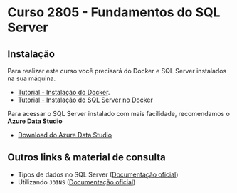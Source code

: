 # Curso 2805 - Fundamentos do SQL Server

## Instalação
Para realizar este curso você precisará do Docker e SQL Server instalados na sua máquina.

* [Tutorial - Instalação do Docker](https://balta.io/blog/docker-instalacao-configuracao-e-primeiros-passos?utm_source=github&utm_medium=2805-repo&utm_campaign=readme).
* [Tutorial - Instalação do SQL Server no Docker](https://balta.io/blog/sql-server-docker?utm_source=github&utm_medium=2805-repo&utm_campaign=readme)

Para acessar o SQL Server instalado com mais facilidade, recomendamos o **Azure Data Studio**
* [Download do Azure Data Studio](https://docs.microsoft.com/pt-br/sql/azure-data-studio/download-azure-data-studio?view=sql-server-ver15)

## Outros links & material de consulta
* Tipos de dados no SQL Server ([Documentação oficial](https://docs.microsoft.com/pt-br/sql/t-sql/data-types/data-types-transact-sql?view=sql-server-ver15))
* Utilizando ```JOINS``` ([Documentação oficial](https://docs.microsoft.com/pt-br/sql/relational-databases/performance/joins?view=sql-server-ver15))

